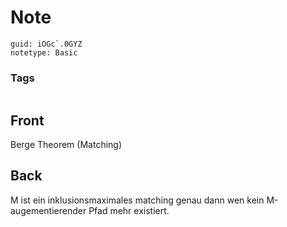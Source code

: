 # Note
```
guid: iOGc`.0GYZ
notetype: Basic
```

### Tags
```
```

## Front
Berge Theorem (Matching)

## Back
M ist ein inklusionsmaximales matching genau dann wen kein M-augementierender Pfad mehr existiert.
